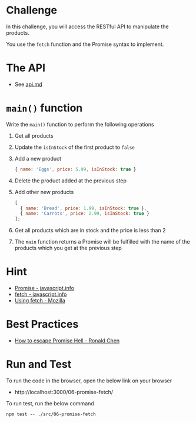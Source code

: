# Challenge

In this challenge, you will access the RESTful API to manipulate the products.

You use the `fetch` function and the Promise syntax to implement.

# The API

- See [api.md](../api.md)

# `main()` function

Write the `main()` function to perform the following operations

1. Get all products
2. Update the `isInStock` of the first product to `false`
3. Add a new product

   ```js
   { name: 'Eggs', price: 5.99, isInStock: true }
   ```

4. Delete the product added at the previous step
5. Add other new products

   ```js
   [
     { name: 'Bread', price: 1.99, isInStock: true },
     { name: 'Carrots', price: 2.99, isInStock: true }
   ];
   ```
6. Get all products which are in stock and the price is less than 2
7. The `main` function returns a Promise will be fulfilled with the name of the products which you get at the previous step

# Hint

- [Promise - javascript.info](https://javascript.info/promise-basics)
- [fetch - javascript.info](https://javascript.info/fetch)
- [Using fetch - Mozilla](https://developer.mozilla.org/en-US/docs/Web/API/Fetch_API/Using_Fetch)

# Best Practices

- [How to escape Promise Hell - Ronald Chen](https://medium.com/@pyrolistical/how-to-get-out-of-promise-hell-8c20e0ab0513)

# Run and Test

To run the code in the browser, open the below link on your browser

- http://localhost:3000/06-promise-fetch/

To run test, run the below command

```
npm test -- ./src/06-promise-fetch
```
